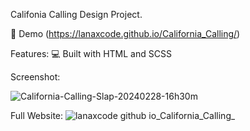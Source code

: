 Califonia Calling Design Project.

🚀 Demo (https://lanaxcode.github.io/California_Calling/)

Features:  💻 Built with HTML and SCSS

Screenshot:

![California-Calling-Slap-20240228-16h30m](https://github.com/LanaxCode/California_Calling/assets/123948215/741c0315-718f-420a-92a6-c17704ccf623)

Full Website:
![lanaxcode github io_California_Calling_](https://github.com/LanaxCode/California_Calling/assets/123948215/34b275d5-b9b9-4a0f-8737-a132f0fa7748)
